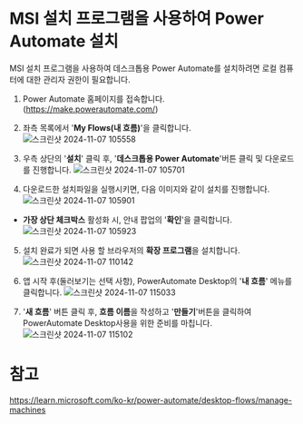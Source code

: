 # MSI 설치 프로그램을 사용하여 Power Automate 설치
  
MSI 설치 프로그램을 사용하여 데스크톱용 Power Automate를 설치하려면 로컬 컴퓨터에 대한 관리자 권한이 필요합니다.

1. Power Automate 홈페이지를 접속합니다. (https://make.powerautomate.com/)

2. 좌측 목록에서 '**My Flows(내 흐름)**'을 클릭합니다.
![스크린샷 2024-11-07 105558](https://github.com/user-attachments/assets/cc37e4ed-efa3-4479-a3af-29294331e47e)


4. 우측 상단의 '**설치**' 클릭 후, '**데스크톱용 Power Automate**'버튼 클릭 및 다운로드를 진행합니다.
![스크린샷 2024-11-07 105701](https://github.com/user-attachments/assets/4e338a86-896c-489f-a3d8-49743777d81b)


5. 다운로드한 설치파일을 실행시키면, 다음 이미지와 같이 설치를 진행합니다.
![스크린샷 2024-11-07 105901](https://github.com/user-attachments/assets/861c9c04-3f5d-4229-8bb2-5e1ce46e53aa)


- **가장 상단 체크박스** 활성화 시, 안내 팝업의 '**확인**'을 클릭합니다.
![스크린샷 2024-11-07 105923](https://github.com/user-attachments/assets/04e9daa4-cb00-4b4b-9b60-f94c5f4911f4)


5. 설치 완료가 되면 사용 할 브라우저의 **확장 프로그램**을 설치합니다.
![스크린샷 2024-11-07 110142](https://github.com/user-attachments/assets/51f663c8-aac6-4548-8350-4b516d693a55)


6. 앱 시작 후(둘러보기는 선택 사항), PowerAutomate Desktop의 '**내 흐름**' 메뉴를 클릭합니다.
![스크린샷 2024-11-07 115033](https://github.com/user-attachments/assets/863454a4-f0e8-4023-96b3-6f0df2b28cd6)


7. '**새 흐름**' 버튼 클릭 후, **흐름 이름**을 작성하고 '**만들기**'버튼을 클릭하여 PowerAutomate Desktop사용을 위한 준비를 마칩니다.
![스크린샷 2024-11-07 115102](https://github.com/user-attachments/assets/c703ae88-f65f-497e-929c-cd11698fa01a)


# 참고

https://learn.microsoft.com/ko-kr/power-automate/desktop-flows/manage-machines

